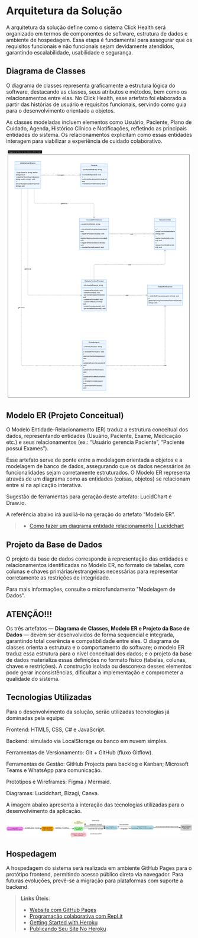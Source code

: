 # Arquitetura da Solução

A arquitetura da solução define como o sistema Click Health será organizado em termos de componentes de software, estrutura de dados e ambiente de hospedagem. Essa etapa é fundamental para assegurar que os requisitos funcionais e não funcionais sejam devidamente atendidos, garantindo escalabilidade, usabilidade e segurança.

## Diagrama de Classes

O diagrama de classes representa graficamente a estrutura lógica do software, destacando as classes, seus atributos e métodos, bem como os relacionamentos entre elas. No Click Health, esse artefato foi elaborado a partir das histórias de usuário e requisitos funcionais, servindo como guia para o desenvolvimento orientado a objetos.

As classes modeladas incluem elementos como Usuário, Paciente, Plano de Cuidado, Agenda, Histórico Clínico e Notificações, refletindo as principais entidades do sistema. Os relacionamentos explicitam como essas entidades interagem para viabilizar a experiência de cuidado colaborativo.

<img src= "https://github.com/ICEI-PUC-Minas-PMV-ADS/pmv-ads-2025-2-e2-proj-int-t2-g05-click-health/blob/89da45d34cb23d8c1643d2743da836ac8c2cede0/docs/img/Classe%20UML-%20click%20health.png">

## Modelo ER (Projeto Conceitual)

O Modelo Entidade-Relacionamento (ER) traduz a estrutura conceitual dos dados, representando entidades (Usuário, Paciente, Exame, Medicação etc.) e seus relacionamentos (ex.: “Usuário gerencia Paciente”, “Paciente possui Exames”).

Esse artefato serve de ponte entre a modelagem orientada a objetos e a modelagem de banco de dados, assegurando que os dados necessários às funcionalidades sejam corretamente estruturados.
O Modelo ER representa através de um diagrama como as entidades (coisas, objetos) se relacionam entre si na aplicação interativa.

Sugestão de ferramentas para geração deste artefato: LucidChart e Draw.io.

A referência abaixo irá auxiliá-lo na geração do artefato “Modelo ER”.

> - [Como fazer um diagrama entidade relacionamento | Lucidchart](https://www.lucidchart.com/pages/pt/como-fazer-um-diagrama-entidade-relacionamento)

## Projeto da Base de Dados

O projeto da base de dados corresponde à representação das entidades e relacionamentos identificadas no Modelo ER, no formato de tabelas, com colunas e chaves primárias/estrangeiras necessárias para representar corretamente as restrições de integridade.
 
Para mais informações, consulte o microfundamento "Modelagem de Dados".

## ATENÇÃO!!!

Os três artefatos — **Diagrama de Classes, Modelo ER e Projeto da Base de Dados** — devem ser desenvolvidos de forma sequencial e integrada, garantindo total coerência e compatibilidade entre eles. O diagrama de classes orienta a estrutura e o comportamento do software; o modelo ER traduz essa estrutura para o nível conceitual dos dados; e o projeto da base de dados materializa essas definições no formato físico (tabelas, colunas, chaves e restrições). A construção isolada ou desconexa desses elementos pode gerar inconsistências, dificultar a implementação e comprometer a qualidade do sistema.

## Tecnologias Utilizadas

Para o desenvolvimento da solução, serão utilizadas tecnologias já dominadas pela equipe:

Frontend: HTML5, CSS, C# e JavaScript.

Backend: simulado via LocalStorage ou banco em nuvem simples.

Ferramentas de Versionamento: Git + GitHub (fluxo Gitflow).

Ferramentas de Gestão: GitHub Projects para backlog e Kanban; Microsoft Teams e WhatsApp para comunicação.

Protótipos e Wireframes: Figma / Mermaid.

Diagramas: Lucidchart, Bizagi, Canva.

A imagem abaixo apresenta a interação das tecnologias utilizadas para o desenvolvimento da aplicação.

<img src= "https://github.com/ICEI-PUC-Minas-PMV-ADS/pmv-ads-2025-2-e2-proj-int-t2-g05-click-health/blob/9da4750dbfce38836785c469ae1d224c3f4c260f/docs/img/intereacoes_clickhealth.png">

## Hospedagem

A hospedagem do sistema será realizada em ambiente GitHub Pages para o protótipo frontend, permitindo acesso público direto via navegador.
Para futuras evoluções, prevê-se a migração para plataformas com suporte a backend.
> **Links Úteis**:
>
> - [Website com GitHub Pages](https://pages.github.com/)
> - [Programação colaborativa com Repl.it](https://repl.it/)
> - [Getting Started with Heroku](https://devcenter.heroku.com/start)
> - [Publicando Seu Site No Heroku](http://pythonclub.com.br/publicando-seu-hello-world-no-heroku.html)
